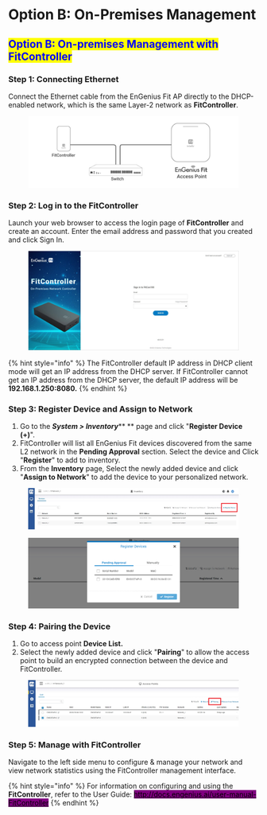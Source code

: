 # Option B: On-Premises Management

## <mark style="color:blue;">**Option B: On-premises Management with FitController**</mark> <a href="#cloud-managed-with-fit-cloud" id="cloud-managed-with-fit-cloud"></a>

### Step 1: Connecting Ethernet&#x20;

Connect the Ethernet cable from the EnGenius Fit AP directly to the DHCP-enabled network, which is the same Layer-2 network as **FitController**.

<figure><img src=".gitbook/assets/image (125).png" alt=""><figcaption></figcaption></figure>

### Step 2: Log in to the FitController&#x20;

Launch your web browser to access the login page of **FitController** and create an account. Enter the email address and password that you created and click Sign In.

<figure><img src=".gitbook/assets/FitController_new.jpg" alt=""><figcaption></figcaption></figure>

{% hint style="info" %}
The FitController default IP address in DHCP client mode will get an IP address from the DHCP server. If FitController cannot get an IP address from the DHCP server, the default IP address will be **192.168.1.250:8080.**
{% endhint %}

### Step 3: Register Device and Assign to Network

1. Go to the _**System > Inventory**_** ** page and click "**Register Device (+)**".
2. FitController will list all EnGenius Fit devices discovered from the same L2 network in the **Pending Approval** section. Select the device and Click "**Register**" to add to inventory.
3. From the **Inventory** page, Select the newly added device and click "**Assign to Network**" to add the device to your personalized network.&#x20;

<figure><img src=".gitbook/assets/image (152).png" alt=""><figcaption></figcaption></figure>

<figure><img src=".gitbook/assets/image (47).png" alt=""><figcaption></figcaption></figure>

### **Step 4: Pairing the Device**

1. Go to access point **Device List.**
2. Select the newly added device and click "**Pairing**" to allow the access point to build an encrypted connection between the device and FitController.

<figure><img src=".gitbook/assets/image (145).png" alt=""><figcaption></figcaption></figure>

### **Step 5: Manage with FitController** <a href="#step3-manage-with-the-engenius-fit-cloud" id="step3-manage-with-the-engenius-fit-cloud"></a>

Navigate to the left side menu to configure & manage your network and view network statistics using the FitController management interface.

{% hint style="info" %}
For information on configuring and using the **FitController**, refer to the User Guide: [<mark style="background-color:purple;">http://docs.engenius.ai/user-manual-FitController</mark>](https://docs.engenius.ai/fitcontroller-user-manual/)
{% endhint %}
